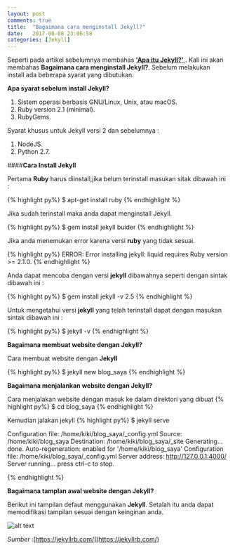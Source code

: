```yaml
---
layout: post
comments: true
title:  "Bagaimana cara menginstall Jekyll?"
date:   2017-08-08 23:06:58
categories: [Jekyll]
---
```


Seperti pada artikel sebelumnya membahas [**'Apa itu Jekyll?'** ](https://kurtakon.com/jekyll/2017/08/08/artikel-1.html) . Kali ini akan membahas **Bagaimana cara menginstall Jekyll?**. Sebelum melakukan install ada beberapa syarat yang dibutukan.


**Apa syarat sebelum install Jekyll?**

1. Sistem operasi berbasis GNU/Linux, Unix, atau macOS.
2. Ruby version 2.1 (minimal).
3. RubyGems.

Syarat khusus untuk Jekyll versi 2 dan sebelumnya :

1. NodeJS.
2. Python 2.7.




####**Cara Install Jekyll**

Pertama **Ruby** harus diinstall,jika belum terinstall masukan sitak dibawah ini :

{% highlight py%}
$ apt-get install ruby
{% endhighlight %}

Jika sudah terinstall maka anda dapat menginstall Jekyll.

{% highlight py%}
$ gem install jekyll buider
{% endhighlight %}

Jika anda menemukan error karena versi **ruby** yang tidak sesuai.

{% highlight py%}
ERROR:  Error installing jekyll:
    liquid requires Ruby version >= 2.1.0.
{% endhighlight %}

Anda dapat mencoba dengan versi **jekyll** dibawahnya seperti dengan sintak dibawah ini :

{% highlight py%}
$ gem install jekyll -v 2.5
{% endhighlight %}

Untuk mengetahui versi **jekyll** yang telah terinstall dapat dengan masukan sintak dibawah ini :

{% highlight py%}
$ jekyll -v 
{% endhighlight %}


**Bagaimana membuat website dengan Jekyll?**

Cara membuat website dengan **Jekyll**

{% highlight py%}
$ jekyll new blog_saya
{% endhighlight %}


**Bagaimana menjalankan website dengan Jekyll?**

Cara menjalakan website dengan masuk ke dalam direktori yang dibuat
{% highlight py%}
$ cd blog_saya
{% endhighlight %}

Kemudian jalakan jekyll
{% highlight py%}
$ jekyll serve

Configuration file: /home/kiki/blog_saya/_config.yml
            Source: /home/kiki/blog_saya
       Destination: /home/kiki/blog_saya/_site
      Generating... 
                    done.
 Auto-regeneration: enabled for '/home/kiki/blog_saya'
Configuration file: /home/kiki/blog_saya/_config.yml
    Server address: http://127.0.0.1:4000/
  Server running... press ctrl-c to stop.


{% endhighlight %}

**Bagaimana tamplan awal website dengan Jekyll?**

Berikut ini tampilan defaut menggunakan **Jekyll**. Setalah itu anda dapat memodifikasi tampilan sesuai dengan keinginan anda.

![alt text][gambar4]

[gambar4]:{{site.urlimg}}/img-7.png "Include html"


_Sumber_ :[https://jekyllrb.com/](https://jekyllrb.com/)